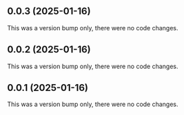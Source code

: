 ## 0.0.3 (2025-01-16)

This was a version bump only, there were no code changes.

## 0.0.2 (2025-01-16)

This was a version bump only, there were no code changes.

## 0.0.1 (2025-01-16)

This was a version bump only, there were no code changes.